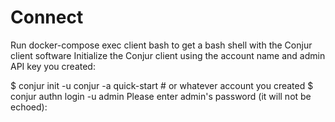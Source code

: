 # Connect
Run docker-compose exec client bash to get a bash shell with the Conjur client software
Initialize the Conjur client using the account name and admin API key you created:

$ conjur init -u conjur -a quick-start # or whatever account you created
$ conjur authn login -u admin
Please enter admin\'s password (it will not be echoed):

